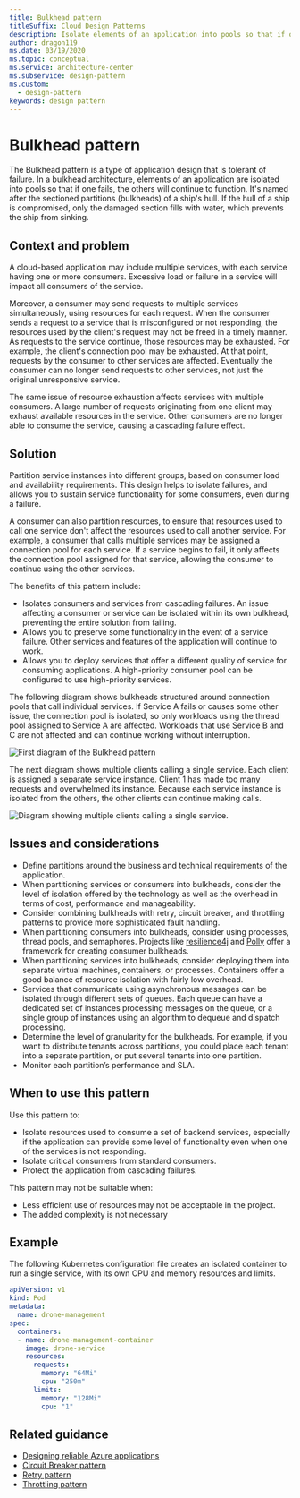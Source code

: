 ```yaml
---
title: Bulkhead pattern
titleSuffix: Cloud Design Patterns
description: Isolate elements of an application into pools so that if one fails, the others will continue to function.
author: dragon119
ms.date: 03/19/2020
ms.topic: conceptual
ms.service: architecture-center
ms.subservice: design-pattern
ms.custom:
  - design-pattern
keywords: design pattern
---
```


# Bulkhead pattern

The Bulkhead pattern is a type of application design that is tolerant of failure. In a bulkhead architecture, elements of an application are isolated into pools so that if one fails, the others will continue to function. It's named after the sectioned partitions (bulkheads) of a ship's hull. If the hull of a ship is compromised, only the damaged section fills with water, which prevents the ship from sinking.

## Context and problem

A cloud-based application may include multiple services, with each service having one or more consumers. Excessive load or failure in a service will impact all consumers of the service.

Moreover, a consumer may send requests to multiple services simultaneously, using resources for each request. When the consumer sends a request to a service that is misconfigured or not responding, the resources used by the client's request may not be freed in a timely manner. As requests to the service continue, those resources may be exhausted. For example, the client's connection pool may be exhausted. At that point, requests by the consumer to other services are affected. Eventually the consumer can no longer send requests to other services, not just the original unresponsive service.

The same issue of resource exhaustion affects services with multiple consumers. A large number of requests originating from one client may exhaust available resources in the service. Other consumers are no longer able to consume the service, causing a cascading failure effect.

## Solution

Partition service instances into different groups, based on consumer load and availability requirements. This design helps to isolate failures, and allows you to sustain service functionality for some consumers, even during a failure.

A consumer can also partition resources, to ensure that resources used to call one service don't affect the resources used to call another service. For example, a consumer that calls multiple services may be assigned a connection pool for each service. If a service begins to fail, it only affects the connection pool assigned for that service, allowing the consumer to continue using the other services.

The benefits of this pattern include:

- Isolates consumers and services from cascading failures. An issue affecting a consumer or service can be isolated within its own bulkhead, preventing the entire solution from failing.
- Allows you to preserve some functionality in the event of a service failure. Other services and features of the application will continue to work.
- Allows you to deploy services that offer a different quality of service for consuming applications. A high-priority consumer pool can be configured to use high-priority services.

The following diagram shows bulkheads structured around connection pools that call individual services. If Service A fails or causes some other issue, the connection pool is isolated, so only workloads using the thread pool assigned to Service A are affected. Workloads that use Service B and C are not affected and can continue working without interruption.

![First diagram of the Bulkhead pattern](./_images/bulkhead-1.png)

The next diagram shows multiple clients calling a single service. Each client is assigned a separate service instance. Client 1 has made too many requests and overwhelmed its instance. Because each service instance is isolated from the others, the other clients can continue making calls.

![Diagram showing multiple clients calling a single service.](./_images/bulkhead-2.png)

## Issues and considerations

- Define partitions around the business and technical requirements of the application.
- When partitioning services or consumers into bulkheads, consider the level of isolation offered by the technology as well as the overhead in terms of cost, performance and manageability.
- Consider combining bulkheads with retry, circuit breaker, and throttling patterns to provide more sophisticated fault handling.
- When partitioning consumers into bulkheads, consider using processes, thread pools, and semaphores. Projects like [resilience4j](https://github.com/resilience4j/resilience4j) and [Polly][polly] offer a framework for creating consumer bulkheads.
- When partitioning services into bulkheads, consider deploying them into separate virtual machines, containers, or processes. Containers offer a good balance of resource isolation with fairly low overhead.
- Services that communicate using asynchronous messages can be isolated through different sets of queues. Each queue can have a dedicated set of instances processing messages on the queue, or a single group of instances using an algorithm to dequeue and dispatch processing.
- Determine the level of granularity for the bulkheads. For example, if you want to distribute tenants across partitions, you could place each tenant into a separate partition, or put several tenants into one partition.
- Monitor each partition’s performance and SLA.

## When to use this pattern

Use this pattern to:

- Isolate resources used to consume a set of backend services, especially if the application can provide some level of functionality even when one of the services is not responding.
- Isolate critical consumers from standard consumers.
- Protect the application from cascading failures.

This pattern may not be suitable when:

- Less efficient use of resources may not be acceptable in the project.
- The added complexity is not necessary

## Example

The following Kubernetes configuration file creates an isolated container to run a single service, with its own CPU and memory resources and limits.

```yml
apiVersion: v1
kind: Pod
metadata:
  name: drone-management
spec:
  containers:
  - name: drone-management-container
    image: drone-service
    resources:
      requests:
        memory: "64Mi"
        cpu: "250m"
      limits:
        memory: "128Mi"
        cpu: "1"
```

## Related guidance

- [Designing reliable Azure applications](../framework/resiliency/app-design.md)
- [Circuit Breaker pattern](./circuit-breaker.md)
- [Retry pattern](./retry.md)
- [Throttling pattern](./throttling.md)

<!-- links -->

[polly]: https://github.com/App-vNext/Polly
